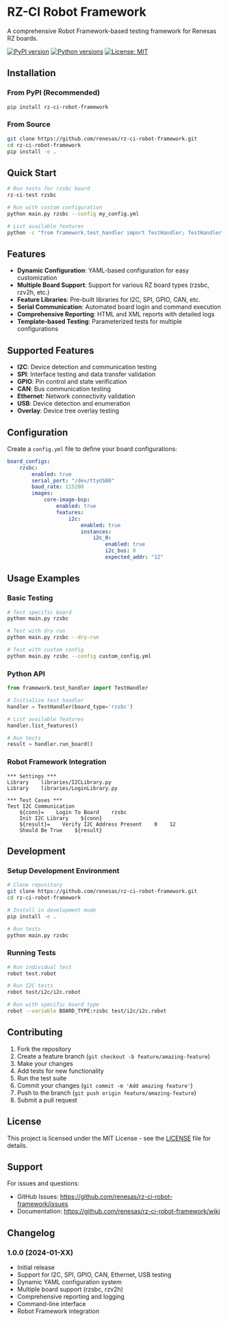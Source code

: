 # RZ-CI Robot Framework

A comprehensive Robot Framework-based testing framework for Renesas RZ boards.

[![PyPI version](https://badge.fury.io/py/rz-ci-robot-framework.svg)](https://badge.fury.io/py/rz-ci-robot-framework)
[![Python versions](https://img.shields.io/pypi/pyversions/rz-ci-robot-framework.svg)](https://pypi.org/project/rz-ci-robot-framework/)
[![License: MIT](https://img.shields.io/badge/License-MIT-yellow.svg)](https://opensource.org/licenses/MIT)

## Installation

### From PyPI (Recommended)

```bash
pip install rz-ci-robot-framework
```

### From Source

```bash
git clone https://github.com/renesas/rz-ci-robot-framework.git
cd rz-ci-robot-framework
pip install -e .
```

## Quick Start

```bash
# Run tests for rzsbc board
rz-ci-test rzsbc

# Run with custom configuration
python main.py rzsbc --config my_config.yml

# List available features
python -c "from framework.test_handler import TestHandler; TestHandler('rzsbc').list_features()"
```

## Features

-   **Dynamic Configuration**: YAML-based configuration for easy customization
-   **Multiple Board Support**: Support for various RZ board types (rzsbc, rzv2h, etc.)
-   **Feature Libraries**: Pre-built libraries for I2C, SPI, GPIO, CAN, etc.
-   **Serial Communication**: Automated board login and command execution
-   **Comprehensive Reporting**: HTML and XML reports with detailed logs
-   **Template-based Testing**: Parameterized tests for multiple configurations

## Supported Features

-   **I2C**: Device detection and communication testing
-   **SPI**: Interface testing and data transfer validation
-   **GPIO**: Pin control and state verification
-   **CAN**: Bus communication testing
-   **Ethernet**: Network connectivity validation
-   **USB**: Device detection and enumeration
-   **Overlay**: Device tree overlay testing

## Configuration

Create a `config.yml` file to define your board configurations:

```yaml
board_configs:
    rzsbc:
        enabled: true
        serial_port: "/dev/ttyUSB0"
        baud_rate: 115200
        images:
            core-image-bsp:
                enabled: true
                features:
                    i2c:
                        enabled: true
                        instances:
                            i2c_0:
                                enabled: true
                                i2c_bus: 0
                                expected_addr: "12"
```

## Usage Examples

### Basic Testing

```bash
# Test specific board
python main.py rzsbc

# Test with dry run
python main.py rzsbc --dry-run

# Test with custom config
python main.py rzsbc --config custom_config.yml
```

### Python API

```python
from framework.test_handler import TestHandler

# Initialize test handler
handler = TestHandler(board_type='rzsbc')

# List available features
handler.list_features()

# Run tests
result = handler.run_board()
```

### Robot Framework Integration

```robotframework
*** Settings ***
Library    libraries/I2CLibrary.py
Library    libraries/LoginLibrary.py

*** Test Cases ***
Test I2C Communication
    ${conn}=    Login To Board    rzsbc
    Init I2C Library    ${conn}
    ${result}=    Verify I2C Address Present    0    12
    Should Be True    ${result}
```

## Development

### Setup Development Environment

```bash
# Clone repository
git clone https://github.com/renesas/rz-ci-robot-framework.git
cd rz-ci-robot-framework

# Install in development mode
pip install -e .

# Run tests
python main.py rzsbc
```

### Running Tests

```bash
# Run individual test
robot test.robot

# Run I2C tests
robot test/i2c/i2c.robot

# Run with specific board type
robot --variable BOARD_TYPE:rzsbc test/i2c/i2c.robot
```

## Contributing

1. Fork the repository
2. Create a feature branch (`git checkout -b feature/amazing-feature`)
3. Make your changes
4. Add tests for new functionality
5. Run the test suite
6. Commit your changes (`git commit -m 'Add amazing feature'`)
7. Push to the branch (`git push origin feature/amazing-feature`)
8. Submit a pull request

## License

This project is licensed under the MIT License - see the [LICENSE](LICENSE) file for details.

## Support

For issues and questions:

-   GitHub Issues: https://github.com/renesas/rz-ci-robot-framework/issues
-   Documentation: https://github.com/renesas/rz-ci-robot-framework/wiki

## Changelog

### 1.0.0 (2024-01-XX)

-   Initial release
-   Support for I2C, SPI, GPIO, CAN, Ethernet, USB testing
-   Dynamic YAML configuration system
-   Multiple board support (rzsbc, rzv2h)
-   Comprehensive reporting and logging
-   Command-line interface
-   Robot Framework integration
